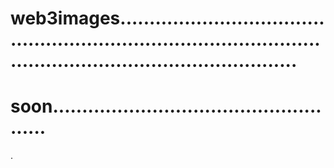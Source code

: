 # web3images.........................................................................................................................................
# soon....................................................
.
